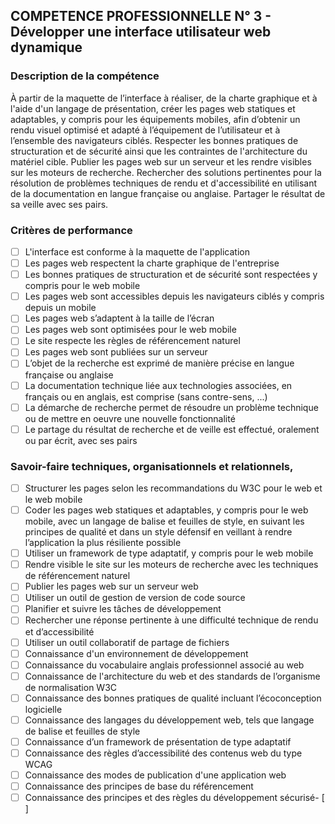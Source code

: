 ## COMPETENCE PROFESSIONNELLE N° 3 - Développer une interface utilisateur web dynamique

### Description de la compétence
À partir de la maquette de l’interface à réaliser, de la charte graphique et à l'aide d'un langage de présentation, créer les pages web statiques et adaptables, y compris pour les équipements mobiles, afin d’obtenir un rendu visuel optimisé et adapté à l’équipement de l’utilisateur et à l’ensemble des navigateurs ciblés.
Respecter les bonnes pratiques de structuration et de sécurité ainsi que les contraintes de l'architecture du matériel cible.
Publier les pages web sur un serveur et les rendre visibles sur les moteurs de recherche.
Rechercher des solutions pertinentes pour la résolution de problèmes techniques de rendu et d'accessibilité en utilisant de la documentation en langue française ou anglaise.
Partager le résultat de sa veille avec ses pairs.

### Critères de performance
- [ ] L'interface est conforme à la maquette de l'application
- [ ] Les pages web respectent la charte graphique de l'entreprise
- [ ] Les bonnes pratiques de structuration et de sécurité sont respectées y compris pour le web mobile
- [ ] Les pages web sont accessibles depuis les navigateurs ciblés y compris depuis un mobile
- [ ] Les pages web s’adaptent à la taille de l’écran
- [ ] Les pages web sont optimisées pour le web mobile
- [ ] Le site respecte les règles de référencement naturel
- [ ] Les pages web sont publiées sur un serveur
- [ ] L’objet de la recherche est exprimé de manière précise en langue française ou anglaise
- [ ] La documentation technique liée aux technologies associées, en français ou en anglais, est comprise (sans contre-sens, ...)
- [ ] La démarche de recherche permet de résoudre un problème technique ou de mettre en oeuvre une nouvelle fonctionnalité
- [ ] Le partage du résultat de recherche et de veille est effectué, oralement ou par écrit, avec ses pairs

### Savoir-faire techniques, organisationnels et relationnels,
- [ ] Structurer les pages selon les recommandations du W3C pour le web et le web mobile
- [ ] Coder les pages web statiques et adaptables, y compris pour le web mobile, avec un langage de balise et feuilles de style, en suivant les principes de qualité et dans un style défensif en veillant à rendre l’application la plus résiliente possible
- [ ] Utiliser un framework de type adaptatif, y compris pour le web mobile
- [ ] Rendre visible le site sur les moteurs de recherche avec les techniques de référencement naturel
- [ ] Publier les pages web sur un serveur web
- [ ] Utiliser un outil de gestion de version de code source
- [ ] Planifier et suivre les tâches de développement
- [ ] Rechercher une réponse pertinente à une difficulté technique de rendu et d’accessibilité
- [ ] Utiliser un outil collaboratif de partage de fichiers
- [ ] Connaissance d'un environnement de développement
- [ ] Connaissance du vocabulaire anglais professionnel associé au web
- [ ] Connaissance de l'architecture du web et des standards de l’organisme de normalisation W3C
- [ ] Connaissance des bonnes pratiques de qualité incluant l’écoconception logicielle
- [ ] Connaissance des langages du développement web, tels que langage de balise et feuilles de style
- [ ] Connaissance d’un framework de présentation de type adaptatif
- [ ] Connaissance des règles d’accessibilité des contenus web du type WCAG
- [ ] Connaissance des modes de publication d'une application web
- [ ] Connaissance des principes de base du référencement
- [ ] Connaissance des principes et des règles du développement sécurisé- [ ] 
